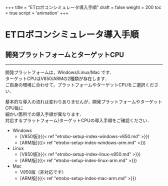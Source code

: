 +++
title = "ETロボコンシミュレータ導入手順"
draft = false
weight = 200
toc = true
script = 'animation'
+++
# ETロボコンシミュレータ導入手順



## 開発プラットフォームとターゲットCPU

------

開発プラットフォームは，Windows/Linux/Mac です．  
ターゲットCPUはV850/ARMの2種類が存在します．  
ご自身の環境に合わせて，プラットフォームやターゲットCPUをご選択ください．

基本的な導入の流れは変わりありませんが，開発プラットフォームやターゲットCPU毎に  
細かい箇所での導入手順が異なります．  
対応するプラットフォーム/ターゲットCPUの導入手順をご確認ください．

- Windows
    - [V850版]({{< ref "etrobo-setup-index-windows-v850.md" >}})
    - [ARM版]({{< ref "etrobo-setup-index-windows-arm.md" >}})
- Linux
    - [V850版]({{< ref "etrobo-setup-index-linux-v850.md" >}})
    - [ARM版]({{< ref "etrobo-setup-index-linux-arm.md" >}})
- Mac
    - V850版（非対応です）
    - [ARM版]({{< ref "etrobo-setup-index-mac-arm.md" >}})

